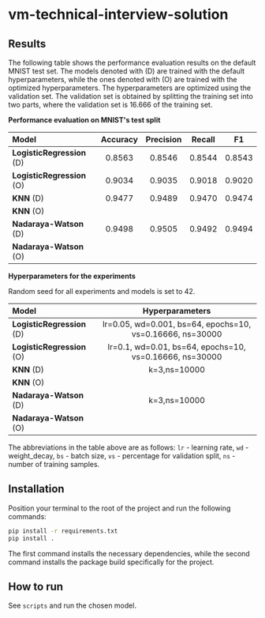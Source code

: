 # vm-technical-interview-solution

## Results

The following table shows the performance evaluation results on the default MNIST test set. The models denoted with (D) are trained with the default hyperparameters, while the ones denoted with (O) are trained with the optimized hyperparameters. The hyperparameters are optimized using the validation set. The validation set is obtained by splitting the training set into two parts, where the validation set is $16.666%$ of the training set.

**Performance evaluation on MNIST's test split**

| **Model**                  | **Accuracy** | **Precision** | **Recall** |  **F1**  |
| :------------------------- | :----------: | :-----------: | :--------: | :------: |
| **LogisticRegression** (D) |   $0.8563$   |   $0.8546$    |  $0.8544$  | $0.8543$ |
| **LogisticRegression** (O) |   $0.9034$   |   $0.9035$    |  $0.9018$  | $0.9020$ |
| **KNN** (D)                |   $0.9477$   |   $0.9489$    |  $0.9470$  | $0.9474$ |
| **KNN** (O)                |              |               |            |          |
| **Nadaraya-Watson** (D)    |   $0.9498$   |   $0.9505$    |  $0.9492$  | $0.9494$ |
| **Nadaraya-Watson** (O)    |              |               |            |          |

**Hyperparameters for the experiments**

Random seed for all experiments and models is set to $42$.

| **Model**                  |                    **Hyperparameters**                    |
| :------------------------- | :-------------------------------------------------------: |
| **LogisticRegression** (D) | lr=0.05, wd=0.001, bs=64, epochs=10, vs=0.16666, ns=30000 |
| **LogisticRegression** (O) |  lr=0.1, wd=0.01, bs=64, epochs=10, vs=0.16666, ns=30000  |
| **KNN** (D)                |                       k=3,ns=10000                        |
| **KNN** (O)                |                                                           |
| **Nadaraya-Watson** (D)    |                       k=3,ns=10000                        |
| **Nadaraya-Watson** (O)    |                                                           |

The abbreviations in the table above are as follows: `lr` - learning rate, `wd` - weight_decay, `bs` - batch size, `vs` - percentage for validation split, `ns` - number of training samples.

## Installation

Position your terminal to the root of the project and run the following commands:

```bash
pip install -r requirements.txt
pip install .
```

The first command installs the necessary dependencies, while the second command installs the package build specifically for the project.

## How to run

See `scripts` and run the chosen model.

